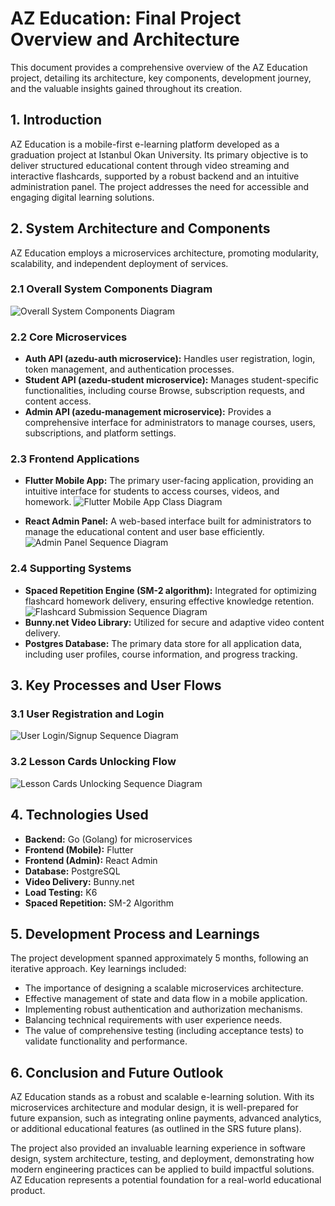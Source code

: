 # AZ Education: Final Project Overview and Architecture

This document provides a comprehensive overview of the AZ Education project, detailing its architecture, key components, development journey, and the valuable insights gained throughout its creation.

## 1. Introduction

AZ Education is a mobile-first e-learning platform developed as a graduation project at Istanbul Okan University. Its primary objective is to deliver structured educational content through video streaming and interactive flashcards, supported by a robust backend and an intuitive administration panel. The project addresses the need for accessible and engaging digital learning solutions.

## 2. System Architecture and Components

AZ Education employs a microservices architecture, promoting modularity, scalability, and independent deployment of services.

### 2.1 Overall System Components Diagram

![Overall System Components Diagram](diagrams/components_diagram.jpg)

### 2.2 Core Microservices

- **Auth API (azedu-auth microservice):** Handles user registration, login, token management, and authentication processes.
- **Student API (azedu-student microservice):** Manages student-specific functionalities, including course Browse, subscription requests, and content access.
- **Admin API (azedu-management microservice):** Provides a comprehensive interface for administrators to manage courses, users, subscriptions, and platform settings.

### 2.3 Frontend Applications

- **Flutter Mobile App:** The primary user-facing application, providing an intuitive interface for students to access courses, videos, and homework.
  ![Flutter Mobile App Class Diagram](diagrams/flutter_class.jpg)

- **React Admin Panel:** A web-based interface built for administrators to manage the educational content and user base efficiently.
  ![Admin Panel Sequence Diagram](diagrams/sequence_admin.jpg)

### 2.4 Supporting Systems

- **Spaced Repetition Engine (SM-2 algorithm):** Integrated for optimizing flashcard homework delivery, ensuring effective knowledge retention.
  ![Flashcard Submission Sequence Diagram](diagrams/sequence_flashcard_submition.jpg)
- **Bunny.net Video Library:** Utilized for secure and adaptive video content delivery.
- **Postgres Database:** The primary data store for all application data, including user profiles, course information, and progress tracking.

## 3. Key Processes and User Flows

### 3.1 User Registration and Login

![User Login/Signup Sequence Diagram](diagrams/sequence_flutter_login-signup.jpg)

### 3.2 Lesson Cards Unlocking Flow

![Lesson Cards Unlocking Sequence Diagram](diagrams/sequence_lesson_cards_unlocking.jpg)

## 4. Technologies Used

- **Backend:** Go (Golang) for microservices
- **Frontend (Mobile):** Flutter
- **Frontend (Admin):** React Admin
- **Database:** PostgreSQL
- **Video Delivery:** Bunny.net
- **Load Testing:** K6
- **Spaced Repetition:** SM-2 Algorithm

## 5. Development Process and Learnings

The project development spanned approximately 5 months, following an iterative approach. Key learnings included:

- The importance of designing a scalable microservices architecture.
- Effective management of state and data flow in a mobile application.
- Implementing robust authentication and authorization mechanisms.
- Balancing technical requirements with user experience needs.
- The value of comprehensive testing (including acceptance tests) to validate functionality and performance.

## 6. Conclusion and Future Outlook

AZ Education stands as a robust and scalable e-learning solution. With its microservices architecture and modular design, it is well-prepared for future expansion, such as integrating online payments, advanced analytics, or additional educational features (as outlined in the SRS future plans).

The project also provided an invaluable learning experience in software design, system architecture, testing, and deployment, demonstrating how modern engineering practices can be applied to build impactful solutions. AZ Education represents a potential foundation for a real-world educational product.
